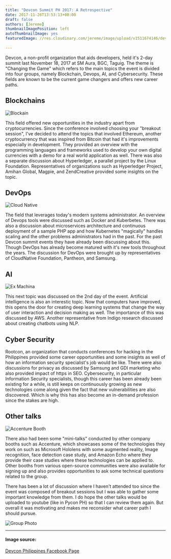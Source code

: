 ```yaml
---
title: "Devcon Summit PH 2017: A Retrospective"
date: 2017-11-26T13:53:13+08:00
draft: false
authors: [Jereme]
thumbnailImagePosition: left
autoThumbnailImage: yes
featuredImage: //res.cloudinary.com/jereme/image/upload/v1511674146/devcon/panel_lllth1.jpg
 
---
```


Devcon, a non-profit organization that aids developers, held it's 2-day summit last November 18, 2017 at SM Aura, BGC, Taguig.
The theme is "Changing the Game" which refers to the main topics the event is divided into four groups, namely Blockchain, Devops, AI, and Cybersecurity. These fields are known to be the current game changers and offers new career paths.
<!--more-->
## Blockchains

![Blockain](//res.cloudinary.com/jereme/image/upload/c_scale,w_501/v1511674152/devcon/blockchain_trxf4r.jpg)

This field offered new opportunities in the industry apart from cryptocurrencies.
Since the conference involved choosing your "breakout session", I've decided to attend the topics that involved Ethereum, another cryptocurrency that was inspired from Bitcoin that had it's improvements especially in development. They provided an overview with the programming languages and frameworks used to develop your own digital currencies with a demo for a real world application as well. There was also a separate discussion about Hyperledger, a parallel project by the Linux Foundation. Representatives of organizations such as  Hyperledger Project, Amihan Global, Magpie, and ZendCreative provided some insights on the topic.

## DevOps

![Cloud Native](//res.cloudinary.com/jereme/image/upload/c_scale,w_501/v1511674147/devcon/cloudnative_ov1kfx.jpg)

The field that leverages today's modern systems administrator. An overview of Devops tools were discussed such as Docker and Kuberbetes. There was also a discussion about microservices architecture and continuous deployment of a sample PHP app and how Kubernetes "magically" handles scaling and the other problems administrators had in the past. For the past Devcon summit events they have already been discussing about this. Though DevOps has already become matured with it's new tools throughout the years. The discussion for DevOps were brought up by representatives of CloudNative Foundation, Pantheon, and Samsung.

## AI

![Ex Machina](//res.cloudinary.com/jereme/image/upload/c_scale,w_509/v1511766070/IMG_20171127_145731_204_ffq2mp.jpg)

This next topic was discussed on the 2nd day of the event. Artificial intelligence is also an interestic topic. Now that computers have improved, this opens the door for creating deep learning systems that change the way of user interaction and decision making as well. The importance of this was discussed by AWS. Another representative from Indigo research discussed about creating chatbots using NLP. 

## Cyber Security

Rootcon, an organization that conducts conferences for hacking in the Philippines provided some career opportunities and some insights as well of how an information security specialist's job would be like. There were also discussions for privacy as discussed by Samsung and GDI marketing who also provided impact of https in SEO. Cybersecurity, in particular Information Security specialists, though this career has been already been existing for a while, is still keeps on continuously growing as new technologies come along given the fact that new vulnerabilities are also discovered. Which is why this has also become an in-demand profession since the stakes are high. 

## Other talks

![Accenture Booth](//res.cloudinary.com/jereme/image/upload/c_scale,w_688/v1511674148/devcon/accenture_uxtizo.jpg)

There also had been some "mini-talks" conducted by other company booths such as Accenture, which showcases some of the technologies they work on such as Microsoft Hololens with some augmented reality, Image recognition, face detection case study, and Amazon Echo where they provide their case studies where these technologies can be applied to. Other booths from various open-source communities were also available for signing up and also provides opportunities to ask some technical questions related to the group. 

There has been a lot of discussion where I haven't attended too since the event was composed of breakout sessions but I was able to gather some important knowledge from them. I do hope the other talks would be uploaded to youtube (like in Pycon PH) so that I can review them again. But overall it was motivating and makes me reconsider what career path I should pursue.


![Group Photo](//res.cloudinary.com/jereme/image/upload/c_scale,w_482/v1511766073/IMG_20171119_110921_ctarcv.jpg)



---
#### Image source: 
[Devcon Philippines Facebook Page](https://www.facebook.com/DevConPH/)
